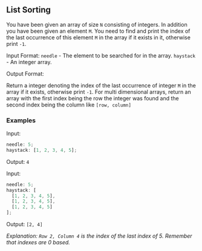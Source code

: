 ## List Sorting

You have been given an array of size `N` consisting of integers. In addition you have been given an element `M`. You need to find and print the index of the last occurrence of this element `M` in the array if it exists in it, otherwise print `-1`.

Input Format:
`needle` - The element to be searched for in the array.
`haystack` - An integer array.

Output Format:

Return a integer denoting the index of the last occurrence of integer `M` in the array if it exists, otherwise print `-1`. For multi dimensional arrays, return an array with the first index being the row the integer was found and the second index being the column like `[row, column]`

### Examples

Input:

```js
needle: 5;
haystack: [1, 2, 3, 4, 5];
```

Output: `4`

Input:

```js
needle: 5;
haystack: [
  [1, 2, 3, 4, 5],
  [1, 2, 3, 4, 5],
  [1, 2, 3, 4, 5]
];
```

Output: `[2, 4]`

_Explanation: `Row 2, Column 4` is the index of the last index of 5. Remember that indexes are 0 based._
